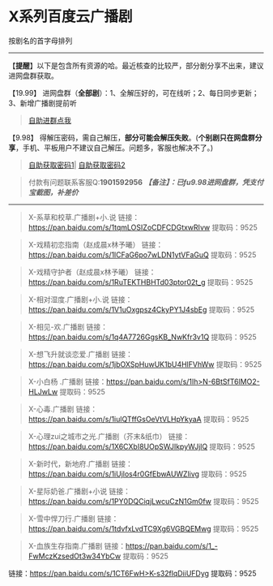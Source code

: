 <h1>X系列百度云广播剧</h1>
按剧名的首字母排列

-----

【**提醒**】以下是包含所有资源的哈。最近核查的比较严，部分剧分享不出来，建议进网盘群获取。


【19.99】 进网盘群（**全部剧**）：1、全解压好的，可在线听；2、每日同步更新；3、新增广播剧提前听
>[自助进群点我](http://pay.tupianmima.com/ma.html)

【9.98】 得解压密码，需自己解压，**部分可能会解压失败**。(**个别剧只在网盘群分享**，手机、平板用户不建议自己解压。问题多，客服也解决不了。)

>[自助获取密码1](http://pay.tupianmima.com/p.php?8tp=t4.14178a37b998.pg1)|
[自助获取密码2](http://pay.tupianmima.com/p.php?8tp=s1.13473a116b998.pg1)

>付款有问题联系客服Q:**1901592956**
***【备注】：已fu9.98进网盘群，凭支付宝截图，补差价***

------

>X-系草和校草.广播剧+小.说
链接：https://pan.baidu.com/s/1tqmLOSIZoCDFCDGtxwRIvw
提取码：9525 
 
>X-戏精初恋指南（赵成晨x林予曦）
链接：https://pan.baidu.com/s/1lCFaG6po7wLDN1ytVFaGuQ
提取码：9525
 
>X-戏精守护者（赵成晨x林予曦）
链接：https://pan.baidu.com/s/1RuTEKTHBHTd03ptor02t_g
提取码：9525 
 
>X-相对湿度.广播剧+小.说
链接：https://pan.baidu.com/s/1V1uOxgpsz4CkyPY1J4sbEg
提取码：9525 
 
 
>X-相见-欢.广播剧
链接：https://pan.baidu.com/s/1q4A7726GgsKB_NwKfr3v1Q
提取码：9525 
 
 
>X-想飞升就谈恋爱.广播剧
链接：https://pan.baidu.com/s/1jbOXSpHuwUK1bU4HlFVhWw
提取码：9525 
 
>X-小白杨 .广播剧
链接：https://pan.baidu.com/s/1Ih>N-6BtSfT6lMO2-HLJwLw
提取码：9525 
 
>X-心毒.广播剧
链接：https://pan.baidu.com/s/1iulQTffGsOeVtVLHpYkyaA
提取码：9525 
 
>X-心理zui之城市之光.广播剧（芥末&纸巾）
链接：https://pan.baidu.com/s/1X6CXbI8UOpSWJIkpyWJjlQ
提取码：9525 
 
>X-新时代，新地府.广播剧
链接：https://pan.baidu.com/s/1iUjlos4r0GfEbwAUWZlivg
提取码：9525 
 
>X-星际奶爸.广播剧+小说
链接：https://pan.baidu.com/s/1PY0DQCiqjLwcuCzN1Gm0fw
提取码：9525 
 
>X-雪中悍刀行.广播剧
链接：https://pan.baidu.com/s/1tdvfxLvdTC9Xg6VGBQEMwg
提取码：9525 
 
>X-血族生存指南.广播剧
链接：https://pan.baidu.com/s/1_-FwMczKzsedOt3w34YbCw
提取码：9525 
 
链接：https://pan.baidu.com/s/1CT6FwH>K-s32flqDiiUFDyg
提取码：9525
 

